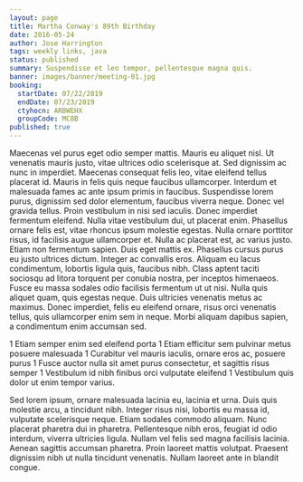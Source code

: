 ```yaml
---
layout: page
title: Martha Conway's 89th Birthday
date: 2016-05-24
author: Jose Harrington
tags: weekly links, java
status: published
summary: Suspendisse et leo tempor, pellentesque magna quis.
banner: images/banner/meeting-01.jpg
booking:
  startDate: 07/22/2019
  endDate: 07/23/2019
  ctyhocn: ARBWEHX
  groupCode: MC8B
published: true
---
```

Maecenas vel purus eget odio semper mattis. Mauris eu aliquet nisl. Ut venenatis mauris justo, vitae ultrices odio scelerisque at. Sed dignissim ac nunc in imperdiet. Maecenas consequat felis leo, vitae eleifend tellus placerat id. Mauris in felis quis neque faucibus ullamcorper. Interdum et malesuada fames ac ante ipsum primis in faucibus. Suspendisse lorem purus, dignissim sed dolor elementum, faucibus viverra neque. Donec vel gravida tellus. Proin vestibulum in nisi sed iaculis. Donec imperdiet fermentum eleifend. Nulla vitae vestibulum dui, ut placerat enim. Phasellus ornare felis est, vitae rhoncus ipsum molestie egestas.
Nulla ornare porttitor risus, id facilisis augue ullamcorper et. Nulla ac placerat est, ac varius justo. Etiam non fermentum sapien. Duis eget mattis ex. Phasellus cursus purus eu justo ultrices dictum. Integer ac convallis eros. Aliquam eu lacus condimentum, lobortis ligula quis, faucibus nibh. Class aptent taciti sociosqu ad litora torquent per conubia nostra, per inceptos himenaeos. Fusce eu massa sodales odio facilisis fermentum ut ut nisi. Nulla quis aliquet quam, quis egestas neque. Duis ultricies venenatis metus ac maximus. Donec imperdiet, felis eu eleifend ornare, risus orci venenatis tellus, quis ullamcorper enim sem in neque. Morbi aliquam dapibus sapien, a condimentum enim accumsan sed.

1 Etiam semper enim sed eleifend porta
1 Etiam efficitur sem pulvinar metus posuere malesuada
1 Curabitur vel mauris iaculis, ornare eros ac, posuere purus
1 Fusce auctor nulla sit amet purus consectetur, et sagittis risus semper
1 Vestibulum id nibh finibus orci vulputate eleifend
1 Vestibulum quis dolor ut enim tempor varius.

Sed lorem ipsum, ornare malesuada lacinia eu, lacinia et urna. Duis quis molestie arcu, a tincidunt nibh. Integer risus nisi, lobortis eu massa id, vulputate scelerisque neque. Etiam sodales commodo aliquam. Nunc placerat pharetra dui in pharetra. Pellentesque nibh eros, feugiat id odio interdum, viverra ultricies ligula. Nullam vel felis sed magna facilisis lacinia. Aenean sagittis accumsan pharetra. Proin laoreet mattis volutpat. Praesent dignissim nibh ut nulla tincidunt venenatis. Nullam laoreet ante in blandit congue.
